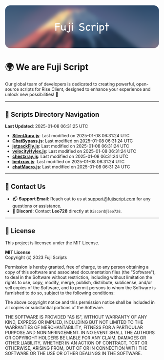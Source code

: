 ![Banner](.github/b.webp)

# 🌍 **We are Fuji Script**

Our global team of developers is dedicated to creating powerful, open-source scripts for Rise Client, designed to enhance your experience and unlock new possibilities! 🌟

---
<!-- SCRIPTS_NAVIGATION_START -->
## 📂 **Scripts Directory Navigation**

**Last Updated**: 2025-01-08 06:31:25 UTC

- **[SilentAura.js](scripts/SilentAura.js)**: Last modified on 2025-01-08 06:31:24 UTC
- **[ChatBypass.js](scripts/ChatBypass.js)**: Last modified on 2025-01-08 06:31:24 UTC
- **[jetpackFly.js](scripts/jetpackFly.js)**: Last modified on 2025-01-08 06:31:24 UTC
- **[velocityHylex.js](scripts/velocityHylex.js)**: Last modified on 2025-01-08 06:31:24 UTC
- **[chestxray.js](scripts/chestxray.js)**: Last modified on 2025-01-08 06:31:24 UTC
- **[bedxray.js](scripts/bedxray.js)**: Last modified on 2025-01-08 06:31:24 UTC
- **[chatMacro.js](scripts/chatMacro.js)**: Last modified on 2025-01-08 06:31:24 UTC

<!-- SCRIPTS_NAVIGATION_END -->

---

## 💬 **Contact Us**  
- 📬 **Support Email**: Reach out to us at [support@fujiscript.com](mailto:support@fujiscript.com) for any questions or assistance.  
- 💬 **Discord**: Contact **Leo728** directly at `Discord@leo728`.

---

## 📜 **License**

This project is licensed under the MIT License.  

**MIT License**  
Copyright (c) 2023 Fuji Scripts  

Permission is hereby granted, free of charge, to any person obtaining a copy of this software and associated documentation files (the "Software"), to deal in the Software without restriction, including without limitation the rights to use, copy, modify, merge, publish, distribute, sublicense, and/or sell copies of the Software, and to permit persons to whom the Software is furnished to do so, subject to the following conditions:  

The above copyright notice and this permission notice shall be included in all copies or substantial portions of the Software.  

THE SOFTWARE IS PROVIDED "AS IS", WITHOUT WARRANTY OF ANY KIND, EXPRESS OR IMPLIED, INCLUDING BUT NOT LIMITED TO THE WARRANTIES OF MERCHANTABILITY, FITNESS FOR A PARTICULAR PURPOSE AND NONINFRINGEMENT. IN NO EVENT SHALL THE AUTHORS OR COPYRIGHT HOLDERS BE LIABLE FOR ANY CLAIM, DAMAGES OR OTHER LIABILITY, WHETHER IN AN ACTION OF CONTRACT, TORT OR OTHERWISE, ARISING FROM, OUT OF OR IN CONNECTION WITH THE SOFTWARE OR THE USE OR OTHER DEALINGS IN THE SOFTWARE.  
